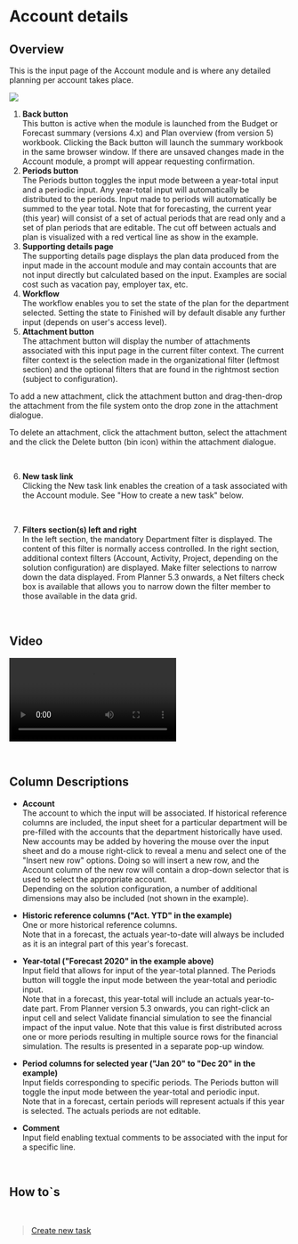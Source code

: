 # Account details

## Overview
This is the input page of the Account module and is where any detailed planning per account takes place.
<br/>

![](https://profitbasedocs.blob.core.windows.net/plannerimages/Account.JPG)

1. **Back button** <br/>
This button is active when the module is launched from the Budget or Forecast summary (versions 4.x) and Plan overview (from version 5) workbook. Clicking the Back button will launch the summary workbook in the same browser window. If there are unsaved changes made in the Account module, a prompt will appear requesting confirmation.
2. **Periods button** <br/>
The Periods button toggles the input mode between a year-total input and a periodic input. Any year-total input will automatically be distributed to the periods. Input made to periods will automatically be summed to the year total.
Note that for forecasting, the current year (this year) will consist of a set of actual periods that are read only and a set of plan periods that are editable. The cut off between actuals and plan is visualized with a red vertical line as show in the example.
3. **Supporting details page** <br/>
The supporting details page displays the plan data produced from the input made in the account module and may contain accounts that are not input directly but calculated based on the input. Examples are social cost such as vacation pay, employer tax, etc.
4. **Workflow** <br/>
The workflow enables you to set the state of the plan for the department selected. Setting the state to Finished will by default disable any further input (depends on user's access level).
5. **Attachment button** <br/>
The attachment button will display the number of attachments associated with this input page in the current filter context. The current filter context is the selection made in the organizational filter (leftmost section) and the optional filters that are found in the rightmost section (subject to configuration).<br/>

To add a new attachment, click the attachment button and drag-then-drop the attachment from the file system onto the drop zone in the attachment dialogue.<br/>

To delete an attachment, click the attachment button, select the attachment and the click the Delete button (bin icon) within the attachment dialogue.<br/>

<br/>

6. **New task link** <br/>
Clicking the New task link enables the creation of a task associated with the Account module. See "How to create a new task" below.<br/>

<br/>

7. **Filters section(s) left and right** <br/>
In the left section, the mandatory Department filter is displayed. The content of this filter is normally access controlled. In the right section, additional context filters (Account, Activity, Project, depending on the solution configuration) are displayed. Make filter selections to narrow down the data displayed. From Planner 5.3 onwards, a Net filters check box is available that allows you to narrow down the filter member to those available in the data grid.<br/>


<br/>


## Video

![Introduction](https://profitbasedocs.blob.core.windows.net/enduserhelp/videos/AccountInput.mp4)

<br/>

## Column Descriptions

- **Account**<br/>
The account to which the input will be associated. If historical reference columns are included, the input sheet for a particular department will be pre-filled with the accounts that the department historically have used.<br/>
New accounts may be added by hovering the mouse over the input sheet and do a mouse right-click to reveal a menu and select one of the "Insert new row" options. Doing so will insert a new row, and the Account column of the new row will contain a drop-down selector that is used to select the appropriate account.<br/>
Depending on the solution configuration, a number of additional dimensions may also be included (not shown in the example).

- **Historic reference columns ("Act. YTD" in the example)**<br/>
One or more historical reference columns.<br/>
Note that in a forecast, the actuals year-to-date will always be included as it is an integral part of this year's forecast.

- **Year-total ("Forecast 2020" in the example above)**<br/>
Input field that allows for input of the year-total planned. The Periods button will toggle the input mode between the year-total and periodic input.<br/>
Note that in a forecast, this year-total will include an actuals year-to-date part. From Planner version 5.3 onwards, you can right-click an input cell and select Validate financial simulation to see the financial impact of the input value. Note that this value is first distributed across one or more periods resulting in multiple source rows for the financial simulation. The results is presented in a separate pop-up window.

- **Period columns for selected year ("Jan 20" to "Dec 20" in the example)** <br/>
Input fields corresponding to specific periods. The Periods button will toggle the input mode between the year-total and periodic input.<br/>
Note that in a forecast, certain periods will represent actuals if this year is selected. The actuals periods are not editable.

- **Comment** <br/>
Input field enabling textual comments to be associated with the input for a specific line.

<br/>

## How to`s

<br/>

> [Create new task](../../workbooks/process-and-tasks/tasks/create-edit-task.md)<br/>



